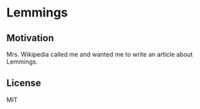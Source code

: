 # Lemmings

## Motivation
Mrs. Wikipedia called me and wanted me to write an article about Lemmings.

## License
MIT
